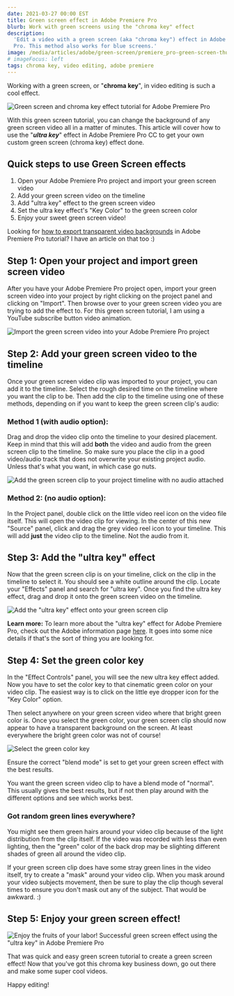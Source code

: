 ```yaml
---
date: 2021-03-27 00:00 EST
title: Green screen effect in Adobe Premiere Pro
blurb: Work with green screens using the "chroma key" effect
description:
  'Edit a video with a green screen (aka "chroma key") effect in Adobe Premiere
  Pro. This method also works for blue screens.'
image: /media/articles/adobe/green-screen/premiere_pro-green-screen-thumbnail.png
# imageFocus: left
tags: chroma key, video editing, adobe premiere
---
```


Working with a green screen, or "**chroma key**", in video editing is such a
cool effect.

![Green screen and chroma key effect tutorial for Adobe Premiere Pro](/media/articles/adobe/green-screen/premiere_pro-green-screen-thumbnail.png)

With this green screen tutorial, you can change the background of any green
screen video all in a matter of minutes. This article will cover how to use the
"**_ultra key_**" effect in Adobe Premiere Pro CC to get your own custom green
screen (chroma key) effect done.

## Quick steps to use Green Screen effects

1. Open your Adobe Premiere Pro project and import your green screen video
2. Add your green screen video on the timeline
3. Add "ultra key" effect to the green screen video
4. Set the ultra key effect's "Key Color" to the green screen color
5. Enjoy your sweet green screen video!

<Callout title="Want to export transparent video backgrounds?">

Looking for
[how to export transparent video backgrounds](/articles/export-transparent-video-in-premiere-pro-alpha-channel-tutorial)
in Adobe Premiere Pro tutorial? I have an article on that too :)

</Callout>

## Step 1: Open your project and import green screen video

After you have your Adobe Premiere Pro project open, import your green screen
video into your project by right clicking on the project panel and clicking on
"Import". Then browse over to your green screen video you are trying to add the
effect to. For this green screen tutorial, I am using a YouTube subscribe button
video animation.

![Import the green screen video into your Adobe Premiere Pro project](/media/articles/adobe/green-screen/premiere_pro-green-screen-1-import-media.png)

## Step 2: Add your green screen video to the timeline

Once your green screen video clip was imported to your project, you can add it
to the timeline. Select the rough desired time on the timeline where you want
the clip to be. Then add the clip to the timeline using one of these methods,
depending on if you want to keep the green screen clip's audio:

### Method 1 (with audio option):

Drag and drop the video clip onto the timeline to your desired placement. Keep
in mind that this will add **both** the video and audio from the green screen
clip to the timeline. So make sure you place the clip in a good video/audio
track that does not overwrite your existing project audio. Unless that's what
you want, in which case go nuts.

![Add the green screen clip to your project timeline with no audio attached](/media/articles/adobe/green-screen/premiere_pro-green-screen-2-timeline-1.png)

### Method 2: (no audio option):

In the Project panel, double click on the little video reel icon on the video
file itself. This will open the video clip for viewing. In the center of this
new "Source" panel, click and drag the grey video reel icon to your timeline.
This will add **just** the video clip to the timeline. Not the audio from it.

## Step 3: Add the "ultra key" effect

Now that the green screen clip is on your timeline, click on the clip in the
timeline to select it. You should see a white outline around the clip. Locate
your "Effects" panel and search for "ultra key". Once you find the ultra key
effect, drag and drop it onto the green screen video on the timeline.

![Add the "ultra key" effect onto your green screen clip](/media/articles/adobe/green-screen/premiere_pro-green-screen-3-add-the-ultra-key.png)

**Learn more:** To learn more about the "ultra key" effect for Adobe Premiere
Pro, check out the Adobe information page
[here](https://helpx.adobe.com/premiere-pro/how-to/ultra-key-effect.html). It
goes into some nice details if that's the sort of thing you are looking for.

## Step 4: Set the green color key

In the "Effect Controls" panel, you will see the new ultra key effect added. Now
you have to set the color key to that cinematic green color on your video clip.
The easiest way is to click on the little eye dropper icon for the "Key Color"
option.

Then select anywhere on your green screen video where that bright green color
is. Once you select the green color, your green screen clip should now appear to
have a transparent background on the screen. At least everywhere the bright
green color was not of course!

![Select the green color key](/media/articles/adobe/green-screen/premiere_pro-green-screen-4-set-the-key-color.png)

<Callout>

Ensure the correct "blend mode" is set to get your green screen effect with the
best results.

You want the green screen video clip to have a blend mode of "normal". This
usually gives the best results, but if not then play around with the different
options and see which works best.

</Callout>

### Got random green lines everywhere?

You might see them green hairs around your video clip because of the light
distribution from the clip itself. If the video was recorded with less than even
lighting, then the "green" color of the back drop may be slighting different
shades of green all around the video clip.

If your green screen clip does have some stray green lines in the video itself,
try to create a "mask" around your video clip. When you mask around your video
subjects movement, then be sure to play the clip though several times to ensure
you don't mask out any of the subject. That would be awkward. :)

## Step 5: Enjoy your green screen effect!

![Enjoy the fruits of your labor! Successful green screen effect using the "ultra key" in Adobe Premiere Pro](/media/articles/adobe/green-screen/premiere_pro-green-screen-5-final-product.png)

That was quick and easy green screen tutorial to create a green screen effect!
Now that you've got this chroma key business down, go out there and make some
super cool videos.

Happy editing!
